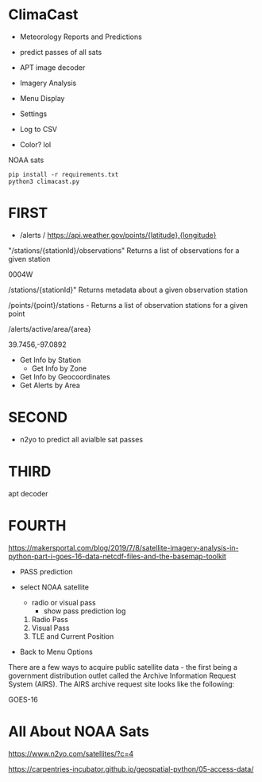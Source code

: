 # ClimaCast

- Meteorology Reports and Predictions
- predict passes of all sats
- APT image decoder
- Imagery Analysis

- Menu Display

- Settings
- Log to CSV
- Color? lol

NOAA sats


```
pip install -r requirements.txt
python3 climacast.py
```


# FIRST

- /alerts
/ https://api.weather.gov/points/{latitude},{longitude}


"/stations/{stationId}/observations" Returns a list of observations for a given station

0004W

/stations/{stationId}" Returns metadata about a given observation station

/points/{point}/stations - Returns a list of observation stations for a given point

/alerts/active/area/{area}

39.7456,-97.0892

- Get Info by Station
    - Get Info by Zone
- Get Info by Geocoordinates
- Get Alerts by Area


# SECOND

- n2yo to predict all avialble sat passes


# THIRD

apt decoder

# FOURTH

https://makersportal.com/blog/2019/7/8/satellite-imagery-analysis-in-python-part-i-goes-16-data-netcdf-files-and-the-basemap-toolkit



- PASS prediction

- select NOAA satellite
    - radio or visual pass
        - show pass prediction log

    1. Radio Pass
    2. Visual Pass
    3. TLE and Current Position 

- Back to Menu Options



There are a few ways to acquire public satellite data - the first being a government distribution outlet called the Archive Information Request System (AIRS). The AIRS archive request site looks like the following:


GOES-16

# All About NOAA Sats
https://www.n2yo.com/satellites/?c=4

https://carpentries-incubator.github.io/geospatial-python/05-access-data/